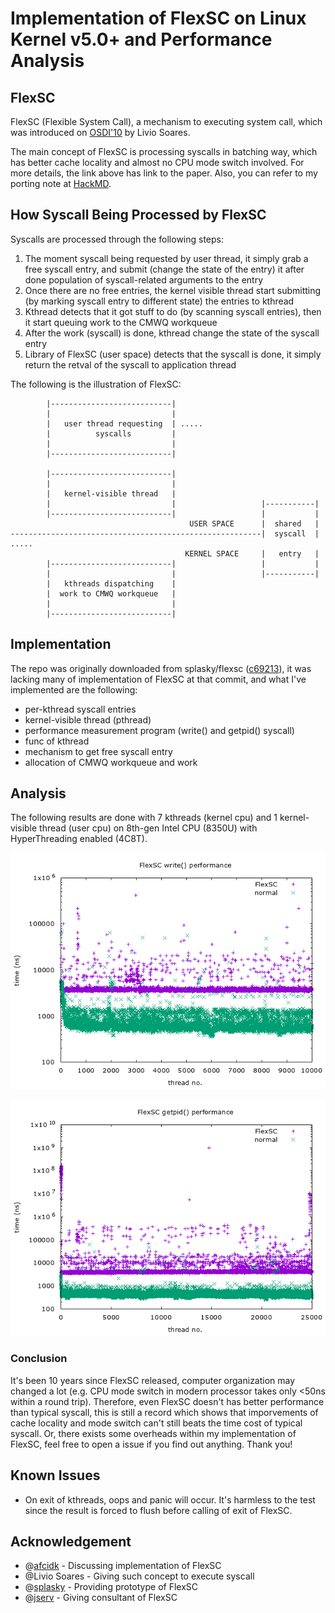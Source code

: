 # Implementation of FlexSC on Linux Kernel v5.0+ and Performance Analysis

## FlexSC
FlexSC (Flexible System Call), a mechanism to executing system call, which was introduced on [OSDI'10](https://www.usenix.org/conference/osdi10/flexsc-flexible-system-call-scheduling-exception-less-system-calls) by Livio Soares.

The main concept of FlexSC is processing syscalls in batching way, which has better cache locality and almost no CPU mode switch involved. For more details, the link above has link to the paper. Also, you can refer to my porting note at [HackMD](https://hackmd.io/@flawless0714/S1Wdf-g0V).

## How Syscall Being Processed by FlexSC
Syscalls are processed through the following steps:

1. The moment syscall being requested by user thread, it simply grab a free syscall entry, and submit (change the state of the entry) it after done population of syscall-related arguments to the entry
2. Once there are no free entries, the kernel visible thread start submitting (by marking syscall entry to different state) the entries to kthread
3. Kthread detects that it got stuff to do (by scanning syscall entries), then it start queuing work to the CMWQ workqueue
4. After the work (syscall) is done, kthread change the state of the syscall entry
5. Library of FlexSC (user space) detects that the syscall is done, it simply return the retval of the syscall to application thread

The following is the illustration of FlexSC:
```
        |---------------------------|
        |                           |
        |   user thread requesting  | .....
        |          syscalls         |
        |                           |
        |---------------------------|

        |---------------------------|
        |                           |
        |   kernel-visible thread   |
        |                           |                   |-----------|
        |---------------------------|                   |           |
                                        USER SPACE      |  shared   |
--------------------------------------------------------|  syscall  | .....
                                       KERNEL SPACE     |   entry   |
        |---------------------------|                   |           |
        |                           |                   |-----------|
        |   kthreads dispatching    |
        |  work to CMWQ workqueue   |
        |                           |
        |---------------------------|
```

## Implementation
The repo was originally downloaded from splasky/flexsc ([c69213](https://github.com/splasky/linux/tree/c69213aabcb1b6046ade5dbacfc95d1d0356ea14)), it was lacking many of implementation of FlexSC at that commit, and what I've implemented are the following:

- per-kthread syscall entries
- kernel-visible thread (pthread)
- performance measurement program (write() and getpid() syscall)
- func of kthread
- mechanism to get free syscall entry
- allocation of CMWQ workqueue and work

## Analysis
The following results are done with 7 kthreads (kernel cpu) and 1 kernel-visible thread (user cpu) on 8th-gen Intel CPU (8350U) with HyperThreading enabled (4C8T).

![Screen](./libflexsc/perf_result/write.png)

![Screen](./libflexsc/perf_result/getpid.png)
### Conclusion
It's been 10 years since FlexSC released, computer organization may changed a lot (e.g. CPU mode switch in modern processor takes only <50ns within a round trip). Therefore, even FlexSC doesn't has better performance than typical syscall, this is still a record which shows that imporvements of cache locality and mode switch can't still beats the time cost of typical syscall. Or, there exists some overheads within my implementation of FlexSC, feel free to open a issue if you find out anything. Thank you!

## Known Issues

- On exit of kthreads, oops and panic will occur. It's harmless to the test since the result is forced to flush before calling of exit of FlexSC.

## Acknowledgement
- @[afcidk](https://github.com/afcidk) - Discussing implementation of FlexSC
- @Livio Soares - Giving such concept to execute syscall
- @[splasky](https://github.com/splasky) - Providing prototype of FlexSC
- @[jserv](https://github.com/jserv) - Giving consultant of FlexSC
